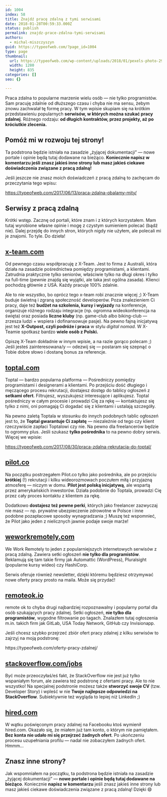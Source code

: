 ```yaml
---
id: 1004
index: 58
title: Znajdź pracę zdalną z tymi serwisami
date: 2018-01-28T00:59:33.000Z
status: publish
permalink: znajdz-prace-zdalna-tymi-serwisami
authors:
  - michal-miszczyszyn
guid: https://typeofweb.com/?page_id=1004
type: page
thumbnail:
  url: https://typeofweb.com/wp-content/uploads/2018/01/pexels-photo-297755.jpeg
  width: 1280
  height: 835
categories: []
seo: {}

---
```

Praca zdalna to popularne marzenie wielu osób — nie tylko programistów. Sam pracuję zdalnie od dłuższego czasu i chyba nie ma sensu, żebym znowu zachwalał tę formę pracy. W tym wpisie skupiam się na krótkim przedstawieniu popularnych <strong>serwisów, w których można szukać pracy zdalnej</strong>. Różnego rodzaju: <strong>od długich kontraktów, przez projekty, aż po króciutkie zlecenia.</strong>

<!--more-->
<h2>Pomóż mi w rozwoju tej strony!</h2>
Ta podstrona będzie istniała na zasadzie „żyjącej dokumentacji” — nowe portale i opinie będą tutaj dodawane na bieżąco. <strong>Koniecznie napisz w komentarzu jeśli znasz jakieś inne strony lub masz jakieś ciekawe doświadczenia związane z pracą zdalną!</strong>

Jeśli jeszcze nie znasz moich doświadczeń z pracą zdalną to zachęcam do przeczytania tego wpisu:

https://typeofweb.com/2017/06/13/praca-zdalna-obalamy-mity/
<h2>Serwisy z pracą zdalną</h2>
Krótki wstęp. Zacznę od portali, które znam i z których korzystałem. Mam tutaj wyrobione własne opinie i mogę z czystym sumieniem polecać (bądź nie). Dalej przejdę do innych stron, których nigdy nie użyłem, ale polecali mi je znajomi. To tyle. Do dzieła!
<h2><a href="https://x-team.com">x-team.com</a></h2>
Od pewnego czasu współpracuję z X-Team. Jest to firma z Australii, która działa na zasadzie pośrednictwa pomiędzy programistami, a klientami. Zatrudnia praktycznie tylko seniorów, właściwie tylko na długi okres i tylko na full-time (pewnie znajdą się wyjątki, ale taka jest ogólna zasada). Klienci pochodzą głównie z USA. Każdy pracuje 100% zdalnie.

<span style="text-indent: 0em;">Ale to nie wszystko, bo oprócz tego x-team robi znacznie więcej ;) X-Team buduje świetną i zgraną społeczność developerów. Poza znalezieniem Ci pracy, daje też <strong>budżet na szkolenia, kursy i wyjazdy</strong> na konferencje, organizuje różnego rodzaju integracje (np. ogromna wideokonferencja na święta) oraz posiada <strong>liczne kluby</strong> (np. game-club albo biking-club — zrzesza ludzi + wspiera i dofinansowuje pasje). Na pewno fajną inicjatywą jest też <strong>X-Outpost, czyli podróże i praca</strong> w stylu <em>digital nomad</em>. W X-Teamie spotkasz bardzo <strong>wiele osób z Polski.</strong></span>

<span style="text-indent: 0em;">Opiszę X-Team dokładnie w innym wpisie, a na razie gorąco polecam ;) Jeśli jesteś zainteresowana/y — odezwij się — postaram się szepnąć o Tobie dobre słowo i dostanę bonus za referencje.</span>
<h2><a href="https://www.toptal.com/">toptal.com</a></h2>
Toptal — bardzo popularna platforma — Pośredniczy pomiędzy programistami i designerami a klientami. Po przejściu dość długiego i męczącego procesu rekrutacji, dostajesz dostęp do tablicy ogłoszeń z <strong>setkami ofert</strong>. Filtrujesz, wyszukujesz interesujące i aplikujesz. Toptal pośredniczy w całym procesie i prowadzi Cię za rękę — kontaktujesz się tylko z nimi, oni pomagają Ci dogadać się z klientami i ustalają szczegóły.

Na pewno zaletą Toptala w stosunku do innych podobnych tablic ogłoszeń jest to, że <strong>Toptal gwarantuje Ci zapłatę</strong> — niezależnie od tego czy klient rzeczywiście zapłaci Toptalowi czy nie. Na pewno dla freelancerów będzie to ogromny plus. Jeśli szukasz <strong>tylko pośrednika</strong> to na pewno dobry serwis. Więcej we wpisie:

https://typeofweb.com/2017/08/30/praca-zdalna-rekrutacja-do-toptal/
<h2><a href="https://pilot.co/">pilot.co</a></h2>
Na początku postrzegałem Pilot.co tylko jako pośrednika, ale po przejściu <strong>krótkiej</strong> (!) rekrutacji i kilku wideorozmowach poczułem miłą i przyjazną atmosferę — niczym w domu. <strong>Pilot jest polską inicjatywą</strong>, ale wspartą przez amerykańskich inwestorów. Działa podobnie do Toptala, prowadzi Cię przez cały proces kontaktu z klientem za rękę.

Dodatkowo <strong>dostajesz też pewne perki</strong>, których jako freelancer zazwyczaj nie masz — np. prywatne ubezpieczenie zdrowotne w Polsce i inne podobne pozapłacowe sposoby wynagradzania ;) Muszę też wspomnieć, że Pilot jako jeden z nielicznych jawnie podaje swoje marże!
<h2><a href="https://weworkremotely.com/categories/remote-programming-jobs">weworkremotely.com</a></h2>
We Work Remotely to jeden z popularniejszych internetowych serwisów z pracą zdalną. Zawiera setki ogłoszeń <strong>nie tylko dla programistów</strong>. Reklamują się tam takie firmy jak Automattic (WordPress), Pluralsight (popularne kursy wideo) czy HashiCorp.

Serwis oferuje również newsletter, dzięki któremu będziesz otrzymywać nowe oferty pracy prosto na maila. Może się przydać!
<h2><a href="https://remoteok.io">remoteok.io</a></h2>
remote ok to chyba drugi najbardziej rozpoznawalny i popularny portal dla osób szukających pracy zdalnej. Setki ogłoszeń, <strong>nie tylko dla programistów</strong>, wygodne filtrowanie po tagach. Znalazłem tutaj ogłoszenia m.in. takich firm jak GitLab, USA Today Network, GitHub czy Invisionapp.
<p class="important">Jeśli chcesz szybko przejrzeć zbiór ofert pracy zdalnej z kilku serwisów to zajrzyj na moją podstronę:</p>
https://typeofweb.com/oferty-pracy-zdalnej/
<h2><a href="https://stackoverflow.com/jobs">stackoverflow.com/jobs</a></h2>
Być może przeoczyłaś/eś fakt, że StackOverflow nie jest już tylko wspaniałym forum, ale zawiera też podstronę z ofertami pracy. Ale to nie wszystko! Na specjalnej podstronie możesz także <strong>stworzyć swoje CV</strong> (tzw. Developer Story) i wpleść w nie <strong>Twoje najlepsze odpowiedzi na StackOverflow</strong>. Subiektywnie też wygląda to lepiej niż LinkedIn ;)
<h2><a href="https://hired.com">hired.com</a></h2>
W wątku poświęconym pracy zdalnej na Facebooku ktoś wymienił hired.com. Okazało się, że miałem już tam konto, o którym nie pamiętałem. <strong>Bez konta nie udało mi się przejrzeć żadnych ofert</strong>. Po ukończeniu procesu uzupełniania profilu — nadal nie zobaczyłem żadnych ofert. Hmmm…
<h2>Znasz inne strony?</h2>
Jak wspomniałem na początku, ta podstrona będzie istniała na zasadzie „żyjącej dokumentacji” — <strong>nowe portale i opinie będą tutaj dodawane na bieżąco</strong>. Koniecznie <strong>napisz w komentarzu</strong> jeśli znasz jakieś inne strony lub masz jakieś ciekawe doświadczenia związane z pracą zdalną! Dzięki 😄
